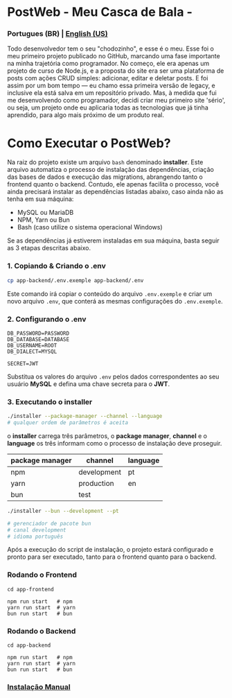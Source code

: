 PostWeb - Meu Casca de Bala -
===

### Portugues (BR) | [English (US)](extra/docs/README.en-us.md)

Todo desenvolvedor tem o seu "chodozinho", e esse é o meu. Esse foi o meu primeiro projeto publicado no GitHub, marcando uma fase importante na minha trajetória como programador. No começo, ele era apenas um projeto de curso de Node.js, e a proposta do site era ser uma plataforma de posts com ações CRUD simples: adicionar, editar e deletar posts. E foi assim por um bom tempo — eu chamo essa primeira versão de legacy, e inclusive ela está salva em um repositório privado. Mas, à medida que fui me desenvolvendo como programador, decidi criar meu primeiro site 'sério', ou seja, um projeto onde eu aplicaria todas as tecnologias que já tinha aprendido, para algo mais próximo de um produto real.

Como Executar o PostWeb?
===

Na raiz do projeto existe um arquivo `bash` denominado **installer**. Este arquivo automatiza o processo de instalação das dependências, criação das bases de dados e execução das migrations, abrangendo tanto o frontend quanto o backend. Contudo, ele apenas facilita o processo, você ainda precisará instalar as dependências listadas abaixo, caso ainda não as tenha em sua máquina:

- MySQL ou MariaDB
- NPM, Yarn ou Bun
- Bash (caso utilize o sistema operacional Windows)

Se as dependências já estiverem instaladas em sua máquina, basta seguir as 3 etapas descritas abaixo.


### 1. Copiando & Criando o .env
```bash
cp app-backend/.env.exemple app-backend/.env
```
Este comando irá copiar o conteúdo do arquivo `.env.exemple` e criar um novo arquivo `.env`, que conterá as mesmas configurações do `.env.exemple`.


### 2. Configurando o .env
```env
DB_PASSWORD=PASSWORD
DB_DATABASE=DATABASE
DB_USERNAME=ROOT
DB_DIALECT=MYSQL

SECRET=JWT
```
Substitua os valores do arquivo `.env` pelos dados correspondentes ao seu usuário **MySQL** e defina uma chave secreta para o **JWT**.


### 3. Executando o **installer**
```bash
./installer --package-manager --channel --language
# qualquer ordem de parâmetros é aceita
```
o **installer** carrega três parâmetros, o **package manager**, **channel** e o **language** os três informam como o processo de instalação deve proseguir.

| package manager | channel | language |
| -------- | ------- | ------- |
| npm | development | pt |
| yarn | production | en |
| bun | test |   |

```bash
./installer --bun --development --pt

# gerenciador de pacote bun
# canal development
# idioma português
```

Após a execução do script de instalação, o projeto estará configurado e pronto para ser executado, tanto para o frontend quanto para o backend.


### Rodando o Frontend
```shell
cd app-frontend

npm run start   # npm
yarn run start  # yarn
bun run start   # bun
```


### Rodando o Backend
```shell
cd app-backend

npm run start   # npm
yarn run start  # yarn
bun run start   # bun
```

### [Instalação Manual](extra/docs/installer-manual.md)
